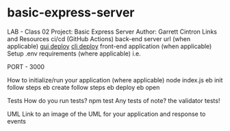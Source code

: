 # basic-express-server

LAB - Class 02
Project: Basic Express Server
Author: Garrett Cintron
Links and Resources
ci/cd (GitHub Actions)
back-end server url (when applicable)
[gui deploy](http://eventapplab16gc-env.eba-yr6f4aqm.us-east-2.elasticbeanstalk.com/)
[cli deploy](http://aws-deploy-app-dev.us-west-2.elasticbeanstalk.com/)
front-end application (when applicable)
Setup
.env requirements (where applicable)
i.e.

PORT - 3000

How to initialize/run your application (where applicable)
node index.js
eb init
follow steps
eb create
follow steps
eb deploy
eb open

Tests
How do you run tests?
npm test
Any tests of note?
the validator tests!

UML
Link to an image of the UML for your application and response to events